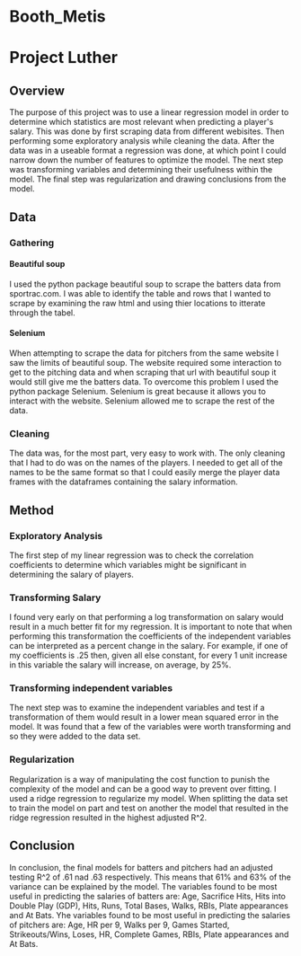 # Booth_Metis

# Project Luther

## Overview

The purpose of this project was to use a linear regression model in order to determine which statistics are most relevant when predicting a player's salary.  This was done by first scraping data from different webisites.  Then performing some exploratory analysis while cleaning the data. After the data was in a useable format a regression was done, at which point I could narrow down the number of features to optimize the model.  The next step was transforming variables and determining their usefulness within the model.  The final step was regularization and drawing conclusions from the model.

## Data 

### Gathering

#### Beautiful soup

I used the python package beautiful soup to scrape the batters data from sportrac.com.  I was able to identify the table and rows that I wanted to scrape by examining the raw html and using thier locations to itterate through the tabel.

#### Selenium
 
When attempting to scrape the data for pitchers from the same website I saw the limits of beautiful soup.  The website required some interaction to get to the pitching data and when scraping that url with beautiful soup it would still give me the batters data.  To overcome this problem I used the python package Selenium.  Selenium is great because it allows you to interact with the website.  Selenium allowed me to scrape the rest of the data.

### Cleaning

The data was, for the most part, very easy to work with.  The only cleaning that I had to do was on the names of the players.  I needed to get all of the names to be the same format so that I could easily merge the player data frames with the dataframes containing the salary information.

## Method

### Exploratory Analysis

The first step of my linear regression was to check the correlation coefficients to determine which variables might be significant in determining the salary of players.

### Transforming Salary

I found very early on that performing a log transformation on salary would result in a much better fit for my regression.  It is important to note that when performing this transformation the coefficients of the independent variables can be interpreted as a percent change in the salary.  For example, if one of my coefficients is .25 then, given all else constant, for every 1 unit increase in this variable the salary will increase, on average, by 25%.

###  Transforming independent variables

The next step was to examine the independent variables and test if a transformation of them would result in a lower mean squared error in the model.  It was found that a few of the variables were worth transforming and so they were added to the data set.

### Regularization

Regularization is a way of manipulating the cost function to punish the complexity of the model and can be a good way to prevent over fitting.  I used a ridge regression to regularize my model.  When splitting the data set to train the model on part and test on another the model that resulted in the ridge regression resulted in the highest adjusted R^2.  

## Conclusion

In conclusion, the final models for batters and pitchers had an adjusted testing R^2 of .61 nad .63 respectively.  This means that 61% and 63% of the variance can be explained by the model.  The variables found to be most useful in predicting the salaries of batters are: Age, Sacrifice Hits, Hits into Double Play (GDP), Hits, Runs, Total Bases, Walks, RBIs, Plate appearances and At Bats. Yhe variables found to be most useful in predicting the salaries of pitchers are: Age, HR per 9, Walks per 9, Games Started, Strikeouts/Wins, Loses, HR, Complete Games, RBIs, Plate appearances and At Bats. 











